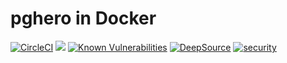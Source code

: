 # pghero in Docker

[![CircleCI](https://circleci.com/gh/evemonk/pghero.svg?style=svg)](https://circleci.com/gh/evemonk/pghero)
[![](https://images.microbadger.com/badges/image/biow0lf/evemonk-pghero.svg)](https://microbadger.com/images/biow0lf/evemonk-pghero)
[![Known Vulnerabilities](https://snyk.io/test/github/evemonk/pghero/badge.svg)](https://snyk.io/test/github/evemonk/pghero)
[![DeepSource](https://static.deepsource.io/deepsource-badge-light-mini.svg)](https://deepsource.io/gh/evemonk/pghero/?ref=repository-badge)
[![security](https://hakiri.io/github/evemonk/pghero/main.svg)](https://hakiri.io/github/evemonk/pghero/main)
